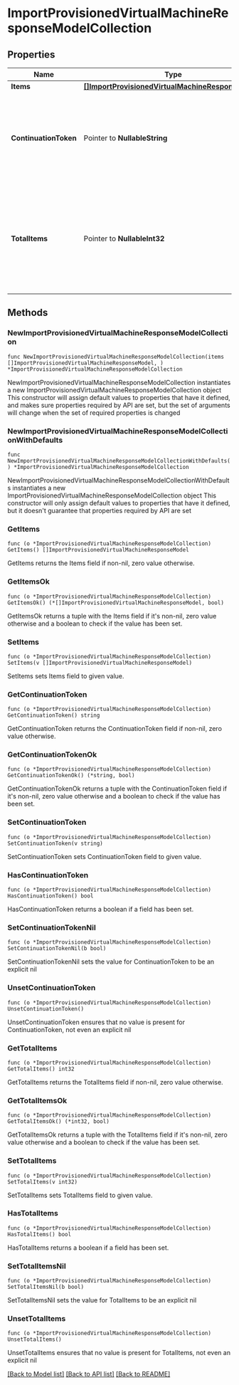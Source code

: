 # ImportProvisionedVirtualMachineResponseModelCollection

## Properties

Name | Type | Description | Notes
------------ | ------------- | ------------- | -------------
**Items** | [**[]ImportProvisionedVirtualMachineResponseModel**](ImportProvisionedVirtualMachineResponseModel.md) | List of items. | 
**ContinuationToken** | Pointer to **NullableString** | If present, indicates to the caller that the query was not complete, and they should call the API again specifying the continuation token as a query parameter. | [optional] 
**TotalItems** | Pointer to **NullableInt32** | Indicates the total number of items in the collection, which may be more than the number of Items returned, if there is a ContinuationToken.  Only returned in the response to &#x60;$search&#x60; APIs. | [optional] 

## Methods

### NewImportProvisionedVirtualMachineResponseModelCollection

`func NewImportProvisionedVirtualMachineResponseModelCollection(items []ImportProvisionedVirtualMachineResponseModel, ) *ImportProvisionedVirtualMachineResponseModelCollection`

NewImportProvisionedVirtualMachineResponseModelCollection instantiates a new ImportProvisionedVirtualMachineResponseModelCollection object
This constructor will assign default values to properties that have it defined,
and makes sure properties required by API are set, but the set of arguments
will change when the set of required properties is changed

### NewImportProvisionedVirtualMachineResponseModelCollectionWithDefaults

`func NewImportProvisionedVirtualMachineResponseModelCollectionWithDefaults() *ImportProvisionedVirtualMachineResponseModelCollection`

NewImportProvisionedVirtualMachineResponseModelCollectionWithDefaults instantiates a new ImportProvisionedVirtualMachineResponseModelCollection object
This constructor will only assign default values to properties that have it defined,
but it doesn't guarantee that properties required by API are set

### GetItems

`func (o *ImportProvisionedVirtualMachineResponseModelCollection) GetItems() []ImportProvisionedVirtualMachineResponseModel`

GetItems returns the Items field if non-nil, zero value otherwise.

### GetItemsOk

`func (o *ImportProvisionedVirtualMachineResponseModelCollection) GetItemsOk() (*[]ImportProvisionedVirtualMachineResponseModel, bool)`

GetItemsOk returns a tuple with the Items field if it's non-nil, zero value otherwise
and a boolean to check if the value has been set.

### SetItems

`func (o *ImportProvisionedVirtualMachineResponseModelCollection) SetItems(v []ImportProvisionedVirtualMachineResponseModel)`

SetItems sets Items field to given value.


### GetContinuationToken

`func (o *ImportProvisionedVirtualMachineResponseModelCollection) GetContinuationToken() string`

GetContinuationToken returns the ContinuationToken field if non-nil, zero value otherwise.

### GetContinuationTokenOk

`func (o *ImportProvisionedVirtualMachineResponseModelCollection) GetContinuationTokenOk() (*string, bool)`

GetContinuationTokenOk returns a tuple with the ContinuationToken field if it's non-nil, zero value otherwise
and a boolean to check if the value has been set.

### SetContinuationToken

`func (o *ImportProvisionedVirtualMachineResponseModelCollection) SetContinuationToken(v string)`

SetContinuationToken sets ContinuationToken field to given value.

### HasContinuationToken

`func (o *ImportProvisionedVirtualMachineResponseModelCollection) HasContinuationToken() bool`

HasContinuationToken returns a boolean if a field has been set.

### SetContinuationTokenNil

`func (o *ImportProvisionedVirtualMachineResponseModelCollection) SetContinuationTokenNil(b bool)`

 SetContinuationTokenNil sets the value for ContinuationToken to be an explicit nil

### UnsetContinuationToken
`func (o *ImportProvisionedVirtualMachineResponseModelCollection) UnsetContinuationToken()`

UnsetContinuationToken ensures that no value is present for ContinuationToken, not even an explicit nil
### GetTotalItems

`func (o *ImportProvisionedVirtualMachineResponseModelCollection) GetTotalItems() int32`

GetTotalItems returns the TotalItems field if non-nil, zero value otherwise.

### GetTotalItemsOk

`func (o *ImportProvisionedVirtualMachineResponseModelCollection) GetTotalItemsOk() (*int32, bool)`

GetTotalItemsOk returns a tuple with the TotalItems field if it's non-nil, zero value otherwise
and a boolean to check if the value has been set.

### SetTotalItems

`func (o *ImportProvisionedVirtualMachineResponseModelCollection) SetTotalItems(v int32)`

SetTotalItems sets TotalItems field to given value.

### HasTotalItems

`func (o *ImportProvisionedVirtualMachineResponseModelCollection) HasTotalItems() bool`

HasTotalItems returns a boolean if a field has been set.

### SetTotalItemsNil

`func (o *ImportProvisionedVirtualMachineResponseModelCollection) SetTotalItemsNil(b bool)`

 SetTotalItemsNil sets the value for TotalItems to be an explicit nil

### UnsetTotalItems
`func (o *ImportProvisionedVirtualMachineResponseModelCollection) UnsetTotalItems()`

UnsetTotalItems ensures that no value is present for TotalItems, not even an explicit nil

[[Back to Model list]](../README.md#documentation-for-models) [[Back to API list]](../README.md#documentation-for-api-endpoints) [[Back to README]](../README.md)


